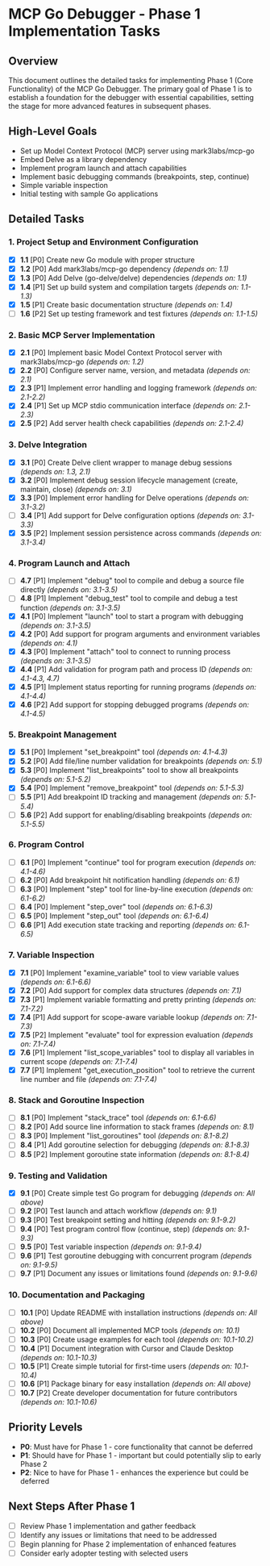 # MCP Go Debugger - Phase 1 Implementation Tasks

## Overview

This document outlines the detailed tasks for implementing Phase 1 (Core Functionality) of the MCP Go Debugger. The primary goal of Phase 1 is to establish a foundation for the debugger with essential capabilities, setting the stage for more advanced features in subsequent phases.

## High-Level Goals

- Set up Model Context Protocol (MCP) server using mark3labs/mcp-go
- Embed Delve as a library dependency
- Implement program launch and attach capabilities
- Implement basic debugging commands (breakpoints, step, continue)
- Simple variable inspection
- Initial testing with sample Go applications

## Detailed Tasks

### 1. Project Setup and Environment Configuration

- [x] **1.1** [P0] Create new Go module with proper structure
- [x] **1.2** [P0] Add mark3labs/mcp-go dependency *(depends on: 1.1)*
- [x] **1.3** [P0] Add Delve (go-delve/delve) dependencies *(depends on: 1.1)*
- [x] **1.4** [P1] Set up build system and compilation targets *(depends on: 1.1-1.3)*
- [x] **1.5** [P1] Create basic documentation structure *(depends on: 1.4)*
- [ ] **1.6** [P2] Set up testing framework and test fixtures *(depends on: 1.1-1.5)*

### 2. Basic MCP Server Implementation

- [x] **2.1** [P0] Implement basic Model Context Protocol server with mark3labs/mcp-go *(depends on: 1.2)*
- [x] **2.2** [P0] Configure server name, version, and metadata *(depends on: 2.1)*
- [x] **2.3** [P1] Implement error handling and logging framework *(depends on: 2.1-2.2)*
- [x] **2.4** [P1] Set up MCP stdio communication interface *(depends on: 2.1-2.3)*
- [x] **2.5** [P2] Add server health check capabilities *(depends on: 2.1-2.4)*

### 3. Delve Integration

- [x] **3.1** [P0] Create Delve client wrapper to manage debug sessions *(depends on: 1.3, 2.1)*
- [x] **3.2** [P0] Implement debug session lifecycle management (create, maintain, close) *(depends on: 3.1)*
- [x] **3.3** [P0] Implement error handling for Delve operations *(depends on: 3.1-3.2)*
- [ ] **3.4** [P1] Add support for Delve configuration options *(depends on: 3.1-3.3)*
- [x] **3.5** [P2] Implement session persistence across commands *(depends on: 3.1-3.4)*

### 4. Program Launch and Attach

- [ ] **4.7** [P1] Implement "debug" tool to compile and debug a source file directly *(depends on: 3.1-3.5)*
- [ ] **4.8** [P1] Implement "debug_test" tool to compile and debug a test function *(depends on: 3.1-3.5)*
- [x] **4.1** [P0] Implement "launch" tool to start a program with debugging *(depends on: 3.1-3.5)*
- [x] **4.2** [P0] Add support for program arguments and environment variables *(depends on: 4.1)*
- [x] **4.3** [P0] Implement "attach" tool to connect to running process *(depends on: 3.1-3.5)*
- [x] **4.4** [P1] Add validation for program path and process ID *(depends on: 4.1-4.3, 4.7)*
- [x] **4.5** [P1] Implement status reporting for running programs *(depends on: 4.1-4.4)*
- [x] **4.6** [P2] Add support for stopping debugged programs *(depends on: 4.1-4.5)*

### 5. Breakpoint Management

- [x] **5.1** [P0] Implement "set_breakpoint" tool *(depends on: 4.1-4.3)*
- [x] **5.2** [P0] Add file/line number validation for breakpoints *(depends on: 5.1)*
- [x] **5.3** [P0] Implement "list_breakpoints" tool to show all breakpoints *(depends on: 5.1-5.2)*
- [x] **5.4** [P0] Implement "remove_breakpoint" tool *(depends on: 5.1-5.3)*
- [ ] **5.5** [P1] Add breakpoint ID tracking and management *(depends on: 5.1-5.4)*
- [ ] **5.6** [P2] Add support for enabling/disabling breakpoints *(depends on: 5.1-5.5)*

### 6. Program Control

- [ ] **6.1** [P0] Implement "continue" tool for program execution *(depends on: 4.1-4.6)*
- [ ] **6.2** [P0] Add breakpoint hit notification handling *(depends on: 6.1)*
- [ ] **6.3** [P0] Implement "step" tool for line-by-line execution *(depends on: 6.1-6.2)*
- [ ] **6.4** [P0] Implement "step_over" tool *(depends on: 6.1-6.3)*
- [ ] **6.5** [P0] Implement "step_out" tool *(depends on: 6.1-6.4)*
- [ ] **6.6** [P1] Add execution state tracking and reporting *(depends on: 6.1-6.5)*

### 7. Variable Inspection

- [x] **7.1** [P0] Implement "examine_variable" tool to view variable values *(depends on: 6.1-6.6)*
- [x] **7.2** [P0] Add support for complex data structures *(depends on: 7.1)*
- [x] **7.3** [P1] Implement variable formatting and pretty printing *(depends on: 7.1-7.2)*
- [x] **7.4** [P1] Add support for scope-aware variable lookup *(depends on: 7.1-7.3)*
- [x] **7.5** [P2] Implement "evaluate" tool for expression evaluation *(depends on: 7.1-7.4)*
- [x] **7.6** [P1] Implement "list_scope_variables" tool to display all variables in current scope *(depends on: 7.1-7.4)*
- [x] **7.7** [P1] Implement "get_execution_position" tool to retrieve the current line number and file *(depends on: 7.1-7.4)*

### 8. Stack and Goroutine Inspection

- [ ] **8.1** [P0] Implement "stack_trace" tool *(depends on: 6.1-6.6)*
- [ ] **8.2** [P0] Add source line information to stack frames *(depends on: 8.1)*
- [ ] **8.3** [P0] Implement "list_goroutines" tool *(depends on: 8.1-8.2)*
- [ ] **8.4** [P1] Add goroutine selection for debugging *(depends on: 8.1-8.3)*
- [ ] **8.5** [P2] Implement goroutine state information *(depends on: 8.1-8.4)*

### 9. Testing and Validation

- [x] **9.1** [P0] Create simple test Go program for debugging *(depends on: All above)*
- [ ] **9.2** [P0] Test launch and attach workflow *(depends on: 9.1)*
- [ ] **9.3** [P0] Test breakpoint setting and hitting *(depends on: 9.1-9.2)*
- [ ] **9.4** [P0] Test program control flow (continue, step) *(depends on: 9.1-9.3)*
- [ ] **9.5** [P0] Test variable inspection *(depends on: 9.1-9.4)*
- [ ] **9.6** [P1] Test goroutine debugging with concurrent program *(depends on: 9.1-9.5)*
- [ ] **9.7** [P1] Document any issues or limitations found *(depends on: 9.1-9.6)*

### 10. Documentation and Packaging

- [ ] **10.1** [P0] Update README with installation instructions *(depends on: All above)*
- [ ] **10.2** [P0] Document all implemented MCP tools *(depends on: 10.1)*
- [ ] **10.3** [P0] Create usage examples for each tool *(depends on: 10.1-10.2)*
- [ ] **10.4** [P1] Document integration with Cursor and Claude Desktop *(depends on: 10.1-10.3)*
- [ ] **10.5** [P1] Create simple tutorial for first-time users *(depends on: 10.1-10.4)*
- [ ] **10.6** [P1] Package binary for easy installation *(depends on: All above)*
- [ ] **10.7** [P2] Create developer documentation for future contributors *(depends on: 10.1-10.6)*

## Priority Levels

- **P0**: Must have for Phase 1 - core functionality that cannot be deferred
- **P1**: Should have for Phase 1 - important but could potentially slip to early Phase 2
- **P2**: Nice to have for Phase 1 - enhances the experience but could be deferred

## Next Steps After Phase 1

- [ ] Review Phase 1 implementation and gather feedback
- [ ] Identify any issues or limitations that need to be addressed
- [ ] Begin planning for Phase 2 implementation of enhanced features
- [ ] Consider early adopter testing with selected users 